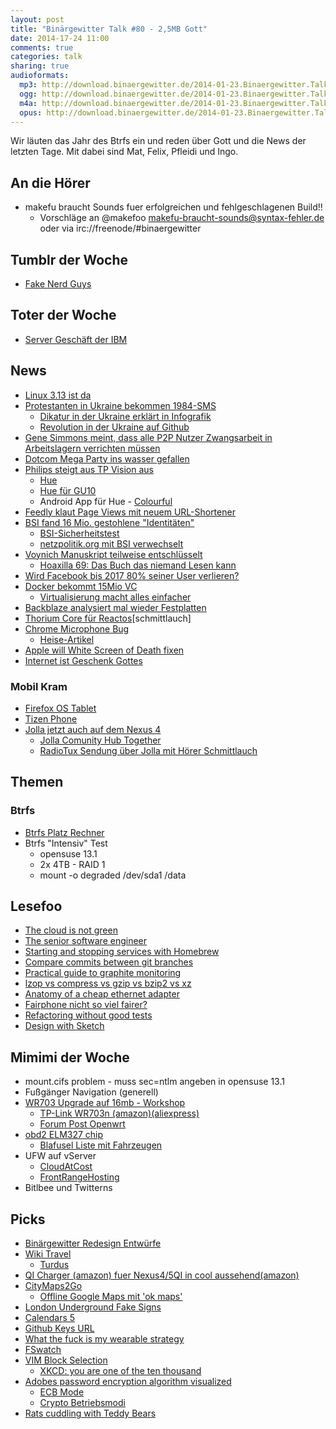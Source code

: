```yaml
---
layout: post
title: "Binärgewitter Talk #80 - 2,5MB Gott"
date: 2014-17-24 11:00
comments: true
categories: talk
sharing: true
audioformats:
  mp3: http://download.binaergewitter.de/2014-01-23.Binaergewitter.Talk.80.mp3
  ogg: http://download.binaergewitter.de/2014-01-23.Binaergewitter.Talk.80.ogg
  m4a: http://download.binaergewitter.de/2014-01-23.Binaergewitter.Talk.80.m4a
  opus: http://download.binaergewitter.de/2014-01-23.Binaergewitter.Talk.80.opus
---
```

Wir läuten das Jahr des Btrfs ein und reden über Gott und die News der letzten Tage. Mit dabei sind Mat, Felix, Pfleidi und Ingo.

## An die Hörer

- makefu braucht Sounds fuer erfolgreichen und fehlgeschlagenen Build!!
  - Vorschläge an @makefoo makefu-braucht-sounds@syntax-fehler.de oder via irc://freenode/#binaergewitter

## Tumblr der Woche

- [Fake Nerd Guys]( http://fakenerdguys.tumblr.com/ )

## Toter der Woche

- [Server Geschäft der IBM]( http://dealbook.nytimes.com/2014/01/23/lenovo-buys-ibm-server-business-for-2-3-billion/ )

## News

- [Linux 3.13 ist da]( http://kernelnewbies.org/Linux_3.13 )
- [Protestanten in Ukraine bekommen 1984-SMS]( http://motherboard.vice.com/en_ca/blog/maybe-the-most-orwellian-text-message-ever-sent )
  - [Dikatur in der Ukraine erklärt in Infografik]( craphound.com/images/dictatorship-en.jpg )
  - [Revolution in der Ukraine auf Github]( https://github.com/fre5h/DoctrineEnumBundle/pull/12#issuecomment-33023169 )
- [Gene Simmons meint, dass alle P2P Nutzer Zwangsarbeit in Arbeitslagern verrichten müssen]( http://torrentfreak.com/gene-simmons-p2p-pioneers-should-have-been-forced-into-work-like-nazis-140117/ )
- [Dotcom Mega Party ins wasser gefallen](http://www.nzz.ch/aktuell/digital/kim-dotcom-feiert-sich-selbst-1.18225241 )
- [Philips steigt aus TP Vision aus]( http://www.newscenter.philips.com/main/standard/news/press/2014/20140120-Philips-to-transfer-remaining-30-percent-stake-in-television-joint-venture-TP-Vision-to-TPV.wpd#.UuDgLWSIXUZ )
    * [Hue]( http://www.meethue.com/ )
    * [Hue für GU10]( http://store.apple.com/de/product/HD394ZM/A/philips-hue-single-gu10-lampe?fnode=0001050701 )
    * Android App für Hue - [Colourful](https://play.google.com/store/apps/details?id=de.johanneslauber.android.hue )
- [Feedly klaut Page Views mit neuem URL-Shortener]( http://www.the-digital-reader.com/2014/01/18/feedly-found-new-way-steal-page-views-publishers/ )
- [BSI fand 16 Mio. gestohlene "Identitäten"]( https://www.bsi.bund.de/DE/Presse/Pressemitteilungen/Presse2014/Mailtest_21012014.html )
    * [BSI-Sicherheitstest]( https://www.sicherheitstest.bsi.de/ )
    * [netzpolitik.org mit BSI verwechselt]( https://netzpolitik.org/2014/sicherheitstest-bsi-de-wenn-die-dos-attacke-aus-der-eigenen-bevoelkerung-kommt/ )
- [Voynich Manuskript teilweise entschlüsselt]( http://www.digitaljournal.com/pr/1689897 )
   - [Hoaxilla 69: Das Buch das niemand Lesen kann]( http://www.hoaxilla.com/hoaxilla-59-das-buch-das-niemand-lesen-kann/ )
- [Wird Facebook bis 2017 80% seiner User verlieren?]( http://www.fastcompany.com/3025273/fast-feed/study-facebook-will-lose-80-of-its-users-by-2017 )
- [Docker bekommt 15Mio VC]( http://techcrunch.com/2014/01/21/docker-raises-15m-for-popular-open-source-platform-designed-for-developers-to-build-apps-in-the-cloud/ )
    * [Virtualisierung macht alles einfacher]( https://twitter.com/ranterle/status/426452118040764418 )
- [Backblaze analysiert mal wieder Festplatten]( http://blog.backblaze.com/2014/01/21/what-hard-drive-should-i-buy/ )
- [Thorium Core für Reactos]( http://www.pro-linux.de/news/1/20675/thorium-core-reactos-startet-kickstarter-kampagne.html )[schmittlauch]
- [Chrome Microphone Bug]( http://bits.blogs.nytimes.com/2014/01/22/googles-chrome-browser-could-let-malicious-sites-listen-to-conversations/ )
    * [Heise-Artikel]( http://www.heise.de/security/meldung/Browser-Chrome-als-Abhoerzentrale-nutzbar-2094372.html )
- [Apple will White Screen of Death fixen]( http://arstechnica.com/apple/2014/01/apple-random-ios-7-crashes-to-be-remedied-in-upcoming-software-update/ )
- [Internet ist Geschenk Gottes]( http://www.zeit.de/gesellschaft/zeitgeschehen/2014-01/papst-internet-geschenk-gottes )


### Mobil Kram

- [Firefox OS Tablet](http://www.heise.de/open/meldung/Mozilla-stellt-erstes-Tablet-mit-Firefox-OS-vor-2088312.html )
- [Tizen Phone](http://www.areamobile.de/news/26258-zte-geek-mit-tizen-zum-mwc-2014 )
- [Jolla jetzt auch auf dem Nexus 4](http://www.mobilegeeks.de/video-zeigt-sailfish-os-auf-dem-google-nexus-4/ )
    - [Jolla Comunity Hub Together]( https://together.jolla.com )
    - [RadioTux Sendung über Jolla mit Hörer Schmittlauch](http://www.radiotux.de/index.php?/archives/7979-RadioTux-Sendung-Dezember-2013.html )

## Themen

### Btrfs

- [Btrfs Platz Rechner](http://carfax.org.uk/btrfs-usage/index.html )
- Btrfs "Intensiv" Test
    - opensuse 13.1
    - 2x 4TB - RAID 1
    - mount -o degraded /dev/sda1 /data

## Lesefoo

- [The cloud is not green]( http://recode.net/2014/01/22/the-cloud-is-not-green/ )
- [The senior software engineer]( http://theseniorsoftwareengineer.com/ )
- [Starting and stopping services with Homebrew]( http://robots.thoughtbot.com/starting-and-stopping-background-services-with-homebrew )
- [Compare commits between git branches]( http://robots.thoughtbot.com/compare-commits-between-git-branches )
- [Practical guide to graphite monitoring]( http://matt.aimonetti.net/posts/2013/06/26/practical-guide-to-graphite-monitoring/ )
- [lzop vs compress vs gzip vs bzip2 vs xz]( http://stephane.lesimple.fr/blog/2010-07-20/lzop-vs-compress-vs-gzip-vs-bzip2-vs-lzma-vs-lzma2xz-benchmark-reloaded.html )
- [Anatomy of a cheap ethernet adapter]( http://projectgus.com/2013/03/anatomy-of-a-cheap-usb-ethernet-adapter/ )
- [Fairphone nicht so viel fairer?]( http://www.macmark.de/blog/osx_blog_2013-12-a.php )
- [Refactoring without good tests]( http://blog.codeclimate.com/blog/2013/12/05/refactoring-without-good-tests/ )
- [Design with Sketch]( https://medium.com/design-with-sketch/92608a88c103 )


## Mimimi der Woche

- mount.cifs problem - muss sec=ntlm angeben in opensuse 13.1
- Fußgänger Navigation (generell)
- [WR703 Upgrade auf 16mb - Workshop]( http://shackspace.de/?p=4479 )
   - [TP-Link WR703n (amazon)]( http://www.amazon.de/TP-Link-TL-WR703N-802-11n-Wireless-Router/dp/B008UNA6FS?tag=krebsco21 )[(aliexpress)]( http://www.aliexpress.com/item/Portable-Mini-TP-LINK-TL-WR703N-150M-Wireless-3G-Router-WR703N/1614460431.html )
   - [Forum Post Openwrt]( https://forum.openwrt.org/viewtopic.php?id=41449 )
- [obd2 ELM327 chip]( http://www.amazon.de/gp/product/B00ALQE360/ref=as_li_ss_tl?ie=UTF8&camp=1638&creative=19454&creativeASIN=B00ALQE360&linkCode=as2&tag=trektrip )
    * [Blafusel Liste mit Fahrzeugen]( http://www.blafusel.de/obd/obd2_scanned.php )
- UFW auf vServer
   - [CloudAtCost]( http://cloudatcost.com/ )
   - [FrontRangeHosting]( https://www.frontrangehosting.com/hb/index.php/cart/cloud-servers/&step=0 )
- Bitlbee und Twitterns

## Picks

- [Binärgewitter Redesign Entwürfe]( https://www.dropbox.com/sh/n4904hvxsg4hfou/Csgzb4RZeS )
- [Wiki Travel]( http://wikitravel.org/de/Hauptseite )
    * [Turdus]( https://itunes.apple.com/de/app/turdus-offline-wikitravel/id590503295?l=en&mt=8 )
- [QI Charger (amazon) fuer Nexus4/5]( http://www.amazon.de/dp/B00FEAGVWM/?tag=krebsco-21 )[QI in cool aussehend(amazon)]( http://www.amazon.de/dp/B00H2FPIH6/?tag=krebsco-21 )
- [CityMaps2Go]( https://itunes.apple.com/de/app/city-maps-2go-pro-offline/id327783342?l=en&mt=8 )
   - [Offline Google Maps mit 'ok maps']( http://www.iphone-ticker.de/ok-google-maps-so-lassen-sich-kartenausschnitte-auf-dem-iphone-speichern-50620/ )
- [London Underground Fake Signs]( http://prosign.tumblr.com/post/33766157596/someone-has-made-fake-london-underground-signs-and )
- [Calendars 5]( http://readdle.com/products/calendars5/ )
- [Github Keys URL]( https://github.com/pfleidi.keys )
- [What the fuck is my wearable strategy]( http://whatthefuckismywearablestrategy.com/ )
- [FSwatch]( https://github.com/alandipert/fswatch )
- [VIM Block Selection]( http://stackoverflow.com/questions/1676632/whats-a-quick-way-to-comment-uncomment-lines-in-vim )
  * [XKCD: you are one of the ten thousand]( http://xkcd.com/1053/ )
- [Adobes password encryption algorithm visualized]( https://twitter.com/angealbertini/status/425752569617461248 )
    * [ECB Mode]( http://de.wikipedia.org/wiki/Electronic_Code_Book_Mode )
    * [Crypto Betriebsmodi]( http://de.wikipedia.org/wiki/Betriebsmodus_(Kryptographie) )
- [Rats cuddling with Teddy Bears]( http://distractify.com/fun/rats-cuddling-with-teddy-bears/ )

